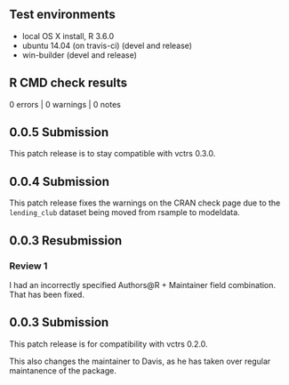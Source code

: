 ## Test environments
* local OS X install, R 3.6.0
* ubuntu 14.04 (on travis-ci) (devel and release)
* win-builder (devel and release)

## R CMD check results

0 errors | 0 warnings | 0 notes

## 0.0.5 Submission

This patch release is to stay compatible with vctrs 0.3.0.

## 0.0.4 Submission

This patch release fixes the warnings on the CRAN check page due to the `lending_club` dataset being moved from rsample to modeldata.

## 0.0.3 Resubmission

### Review 1

I had an incorrectly specified Authors@R + Maintainer field combination. That
has been fixed.

## 0.0.3 Submission

This patch release is for compatibility with vctrs 0.2.0.

This also changes the maintainer to Davis, as he has taken over regular 
maintanence of the package.
